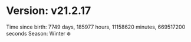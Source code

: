 # Version: v21.2.17
Time since birth: 7749 days, 185977 hours, 11158620 minutes, 669517200 seconds
Season: Winter ❄️
